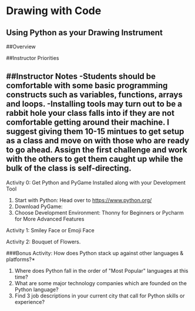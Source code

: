 # Drawing with Code
## Using Python as your Drawing Instrument

##Overview

##Instructor Priorities

##Instructor Notes
-Students should be comfortable with some basic programming constructs such as variables, functions, arrays and loops.
-Installing tools may turn out to be a rabbit hole your class falls into if they are not comfortable getting around their machine. I suggest giving them 10-15 mintues to get setup as a class and move on with those who are ready to go ahead. Assign the first challenge and work with the others to get them caught up while the bulk of the class is self-directing.
-



Activity 0: Get Python and PyGame Installed along with your Development Tool

1. Start with Python: Head over to https://www.python.org/
2. Download PyGame: 
3. Choose Development Environment: Thonny for Beginners or Pycharm for More Advanced Features

Activity 1: Smiley Face or Emoji Face 


Activity 2: Bouquet of Flowers. 


###Bonus Activity: How does Python stack up against other languages & platforms?*

1. Where does Python fall in the order of "Most Popular" languages at this time?
2. What are some major technology companies which are founded on the Python language?
3. Find 3 job descriptions in your current city that call for Python skills or experience?




